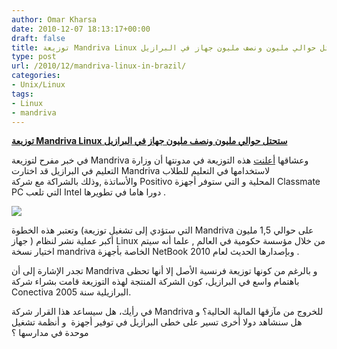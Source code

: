 ```yaml
---
author: Omar Kharsa
date: 2010-12-07 18:13:17+00:00
draft: false
title: توزيعة Mandriva Linux ستحتل حوالي مليون ونصف مليون جهاز في البرازيل
type: post
url: /2010/12/mandriva-linux-in-brazil/
categories:
- Unix/Linux
tags:
- Linux
- mandriva
---
```


**[توزيعة Mandriva Linux ستحتل حوالي مليون ونصف مليون جهاز في البرازيل](http://www.it-scoop.com/2010/12/mandriva-linux-in-brazil/)**


في خبر مفرح لتوزيعة Mandriva وعشاقها [أعلنت](http://blog.mandriva.com/2010/12/06/brazilian-ministry-of-education-plan-large-deployment-with-mandriva-linux-on-intel-powered-classmate-pcs-by-positivo/) هذه التوزيعة في مدونتها أن وزارة التعليم في البرازيل قد اختارت Mandriva لاستخدامها في التعليم للطلاب واﻷساتذة ,وذلك بالشراكة مع شركة Positivo المحلية و التي ستوفر أجهزة Classmate PC التي تلعب Intel دورا هاما في تطويرها .

[![](http://www.it-scoop.com/wp-content/uploads/2010/06/mandriva-Tux.jpg)
](http://www.it-scoop.com/2010/12/mandriva-linux-in-brazil/)

وتعتبر هذه الخطوة (التي ستؤدي إلى تشغيل توزيعة Mandriva على حوالي 1,5 مليون جهاز ) أكبر عملية نشر لنظام Linux من خلال مؤسسة حكومية في العالم , علما أنه سيتم اختيار نسخة mandriva الخاصة بأجهزة NetBook وبإصدارها الحديث لعام 2010 .

تجدر الإشارة إلى أن Mandriva و بالرغم من كونها توزيعة فرنسية الأصل إلا أنها تحظى باهتمام واسع في البرازيل، كون الشركة المنتجة لهذه التوزيعة قامت بشراء شركة Conectiva البرازيلية سنة 2005.

في رأيك، هل سيساعد هذا القرار شركة Mandriva للخروج من مآزقها المالية الحالية؟ و هل سنشاهد دولا أخرى تسير على خطى البرازيل في توفير أجهزة  و أنظمة تشغيل موحدة في مدارسها ؟
